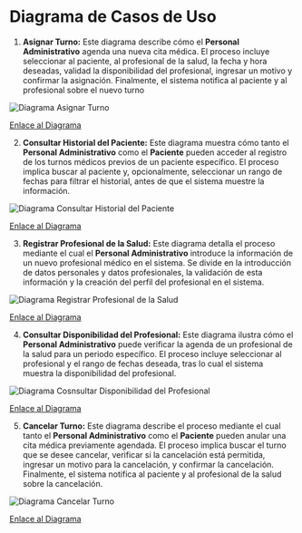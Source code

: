 # Diagrama de Casos de Uso

1. **Asignar Turno:** Este diagrama describe cómo el **Personal Administrativo** agenda una nueva cita médica. El proceso incluye seleccionar al paciente, al profesional de la salud, la fecha y hora deseadas, validad la disponibilidad del profesional, ingresar un motivo y confirmar la asignación. Finalmente, el sistema notifica al paciente y al profesional sobre el nuevo turno

![Diagrama Asignar Turno](/imagenesDiagramaCasoDeUso/DiagramadeCasodeUsoAsignarTurno1.png)

[Enlace al Diagrama](https://1drv.ms/i/c/f2bf844ed8279638/EdB7wZmARt1LhUCgwQXh4bMBa9t4ObEp9lbXICgjxjLl5Q?e=pkHS2k)

2. **Consultar Historial del Paciente:** Este diagrama muestra cómo tanto el **Personal Administrativo** como el **Paciente** pueden acceder al registro de los turnos médicos previos de un paciente específico. El proceso implica buscar al paciente y, opcionalmente, seleccionar un rango de fechas para filtrar el historial, antes de que el sistema muestre la información.

![Diagrama Consultar Historial del Paciente](/imagenesDiagramaCasoDeUso/DiagramadeCasoDeUsoConsultarHistorialdelPaciente2.png)

[Enlace al Diagrama](https://1drv.ms/i/c/f2bf844ed8279638/EVZqreB2bwdOh3YJCL627AsBdtKnsp--JijdEgpg0hNlTg?e=TDFplk)

3. **Registrar Profesional de la Salud:** Este diagrama detalla el proceso mediante el cual el **Personal Administrativo** introduce la información de un nuevo profesional médico en el sistema. Se divide en la introducción de datos personales y datos profesionales, la validación de esta información y la creación del perfil del profesional en el sistema.

![Diagrama Registrar Profesional de la Salud](/imagenesDiagramaCasoDeUso/DiagramadeCasodeUsoRegistrarProfesionalSalud.png)

[Enlace al Diagrama](https://1drv.ms/i/c/f2bf844ed8279638/EYA2xNd6UMRAjmseC4QDyRcBlmTBcdtm4eF0eTybk5uYuQ?e=g3tSPr)

4. **Consultar Disponibilidad del Profesional:** Este diagrama ilustra cómo el **Personal Administrativo** puede verificar la agenda de un profesional de la salud para un periodo específico. El proceso incluye seleccionar al profesional y el rango de fechas deseada, tras lo cual el sistema muestra la disponibilidad del profesional.

![Diagrama Cosnsultar Disponibilidad del Profesional](/imagenesDiagramaCasoDeUso/DiagramadeCasodeUsoConsultarDisponibilidadProfesional.png)

[Enlace al Diagrama](https://1drv.ms/i/c/f2bf844ed8279638/EfNXq_A_enRHhE59Zwvlj14BjUAmlnpG2PqoTni4zn3m3A?e=hQisth)

5. **Cancelar Turno:** Este diagrama describe el proceso mediante el cual tanto el **Personal Administrativo** como el **Paciente** pueden anular una cita médica previamente agendada. El proceso implica buscar el turno que se desee cancelar, verificar si la cancelación está permitida, ingresar un motivo para la cancelación, y confirmar la cancelación. Finalmente, el sistema notifica al paciente y al profesional de la salud sobre la cancelación.

![Diagrama Cancelar Turno](/imagenesDiagramaCasoDeUso/DiagramadeCasodeUsoCancelarTurno3.png)

[Enlace al Diagrama](https://1drv.ms/i/c/f2bf844ed8279638/ERyN-w319NBPjg_LzHC0nYsBGU1gVVXXqhxSBztpKcM_5w?e=fyawUT)